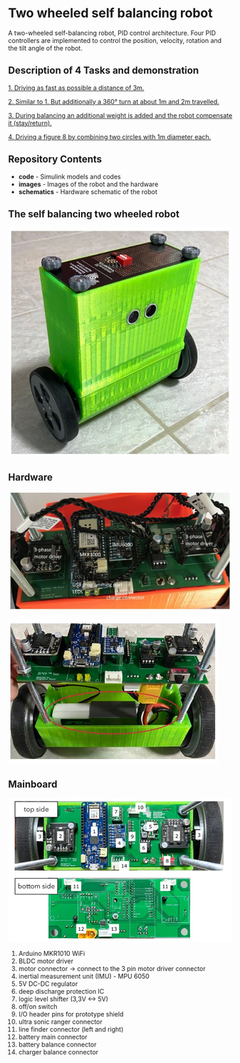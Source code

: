# Two wheeled self balancing robot

A two-wheeled self-balancing robot, PID control architecture. Four PID controllers are implemented to control the position, velocity, rotation and the tilt angle of the robot. 

## Description of 4 Tasks and demonstration
[1. Driving as fast as possible a distance of 3m.](https://youtu.be/GVCfIpjXQpA)

[2. Similar to 1. But additionally a 360° turn at about 1m and 2m travelled.](https://youtu.be/I-p1T8EGFV4)

[3. During balancing an additional weight is added and the robot compensate it (stay/return).](https://youtu.be/bfeMjUOOEl0)

[4. Driving a figure 8 by combining two circles with 1m diameter each.](https://youtu.be/K3pilkZ1mBU)

## Repository Contents
- **code** - Simulink models and codes
- **images** - Images of the robot and the hardware
- **schematics** - Hardware schematic of the robot

## The self balancing two wheeled robot
![](https://github.com/4rchB1sh0p/Two-Wheeled-Robot/blob/main/images/robot_1.JPG)

## Hardware
![](https://github.com/4rchB1sh0p/Two-Wheeled-Robot/blob/main/images/hardware.JPG)

![](https://github.com/4rchB1sh0p/Two-Wheeled-Robot/blob/main/images/hardware_2.JPG)


## Mainboard
![](https://github.com/4rchB1sh0p/Two-Wheeled-Robot/blob/main/images/mainBoard.JPG)


1. Arduino MKR1010 WiFi
2. BLDC motor driver
3. motor connector -> connect to the 3 pin motor driver connector
4. inertial measurement unit (IMU) - MPU 6050
5. 5V DC-DC regulator
6. deep discharge protection IC
7. logic level shifter (3,3V <-> 5V)
8. off/on switch
9. I/O header pins for prototype shield
10. ultra sonic ranger connector
11. line finder connector (left and right)
12. battery main connector
13. battery balance connector
14. charger balance connector
